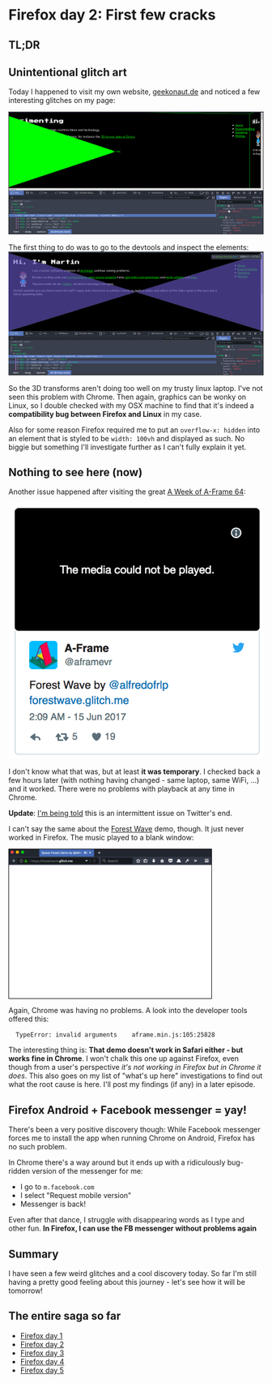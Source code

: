 <!-- Firefox day 2: First few cracks -->

# Firefox day 2: First few cracks

## TL;DR

## Unintentional glitch art

Today I happened to visit my own website, [geekonaut.de](http://geekonaut.de) and noticed a few interesting glitches on my page:

![](../images/post-images/firefox/firefox-day2-4.png)

The first thing to do was to go to the devtools and inspect the elements:
![](../images/post-images/firefox/firefox-day2-3.png)

So the 3D transforms aren't doing too well on my trusty linux laptop. I've not seen this problem with Chrome. Then again, graphics can be wonky on Linux, so I double checked with my OSX machine to find that it's indeed a **compatibility bug between Firefox and Linux** in my case.

Also for some reason Firefox required me to put an `overflow-x: hidden` into an element that is styled to be `width: 100vh` and displayed as such. No biggie but something I'll investigate further as I can't fully explain it yet.

## Nothing to see here (now)

Another issue happened after visiting the great [A Week of A-Frame 64](https://aframe.io/blog/awoa-64/):

![](../images/post-images/firefox/firefox-day2-1.png)

I don't know what that was, but at least **it was temporary**. I checked back a few hours later (with nothing having changed - same laptop, same WiFi, ...) and it worked. There were no problems with playback at any time in Chrome. 

**Update**: [I'm being told](https://twitter.com/jwajsberg/status/875472489631162369) this is an intermittent issue on Twitter's end.

I can't say the same about the [Forest Wave](https://forestwave.glitch.me) demo, though. It just never worked in Firefox. The music played to a blank window:

<div style="border: 1px solid black; width: 400px;">
  <img src="../images/post-images/firefox/firefox-day2-2.png" width="400px">
</div>

Again, Chrome was having no problems. A look into the developer tools offered this:

```
  TypeError: invalid arguments    aframe.min.js:105:25828
```

The interesting thing is: **That demo doesn't work in Safari either - but works fine in Chrome**.
I won't chalk this one up against Firefox, even though from a user's perspective _it's not working in Firefox but in Chrome it does_. This also goes on my list of "what's up here" investigations to find out what the root cause is here. I'll post my findings (if any) in a later episode.

## Firefox Android + Facebook messenger = yay!

There's been a very positive discovery though: While Facebook messenger forces me to install the app when running Chrome on Android, Firefox has no such problem.

In Chrome there's a way around but it ends up with a ridiculously bug-ridden version of the messenger for me:

- I go to `m.facebook.com`
- I select "Request mobile version"
- Messenger is back!

Even after that dance, I struggle with disappearing words as I type and other fun.
**In Firefox, I can use the FB messenger without problems again**

## Summary

I have seen a few weird glitches and a cool discovery today. So far I'm still having a pretty good feeling about this journey - let's see how it will be tomorrow!

## The entire saga so far

* [Firefox day 1](2017-06-14-my-firefox-month-day-1)
* [Firefox day 2](2017-06-15-firefox-day-2-first-few-cracks)
* [Firefox day 3](2017-06-16-firefox-day-3-details)
* [Firefox day 4](2017-06-17-firefox-day-4-goin-up-the-country)
* [Firefox day 5](2017-06-18-firefox-day-5-a-race)
